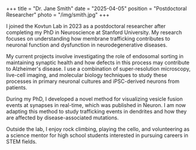 +++
title = "Dr. Jane Smith"
date = "2025-04-05"
position = "Postdoctoral Researcher"
photo = "/img/smith.jpg"
+++

I joined the Kovtun Lab in 2023 as a postdoctoral researcher after completing my PhD in Neuroscience at Stanford University. My research focuses on understanding how membrane trafficking contributes to neuronal function and dysfunction in neurodegenerative diseases.

My current projects involve investigating the role of endosomal sorting in maintaining synaptic health and how defects in this process may contribute to Alzheimer's disease. I use a combination of super-resolution microscopy, live-cell imaging, and molecular biology techniques to study these processes in primary neuronal cultures and iPSC-derived neurons from patients.

During my PhD, I developed a novel method for visualizing vesicle fusion events at synapses in real-time, which was published in Neuron. I am now adapting this method to study trafficking events in dendrites and how they are affected by disease-associated mutations.

Outside the lab, I enjoy rock climbing, playing the cello, and volunteering as a science mentor for high school students interested in pursuing careers in STEM fields.